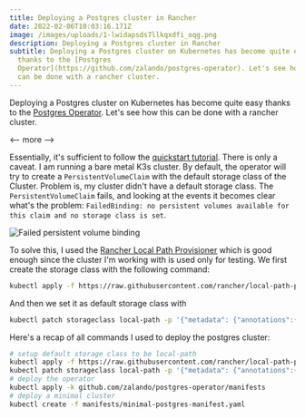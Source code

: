 ```yaml
---
title: Deploying a Postgres cluster in Rancher
date: 2022-02-06T10:03:16.171Z
image: /images/uploads/1-lwidapsds7llkqxdfi_oqg.png
description: Deploying a Postgres cluster in Rancher
subtitle: Deploying a Postgres cluster on Kubernetes has become quite easy
  thanks to the [Postgres
  Operator](https://github.com/zalando/postgres-operator). Let's see how this
  can be done with a rancher cluster.
---
```

Deploying a Postgres cluster on Kubernetes has become quite easy thanks to the [Postgres Operator](https://github.com/zalando/postgres-operator). Let's see how this can be done with a rancher cluster.

<-- more -->

Essentially, it's sufficient to follow the [quickstart tutorial](https://github.com/zalando/postgres-operator/blob/master/docs/quickstart.md). There is only a caveat. I am running a bare metal K3s cluster. By default, the operator will try to create a `PersistentVolumeClaim` with the default storage class of the Cluster. Problem is, my cluster didn't have a default storage class. The `PersistentVolumeClaim` fails, and looking at the events it becomes clear what's the problem: `FailedBinding: no persistent volumes available for this claim and no storage class is set`.

![Failed persistent volume binding](/images/uploads/screenshot-2022-02-06-at-11.37.30.png)

To solve this, I used the [Rancher Local Path Provisioner](https://github.com/rancher/local-path-provisioner) which is good enough since the cluster I'm working with is used only for testing. We first create the storage class with the following command:

```bash
kubectl apply -f https://raw.githubusercontent.com/rancher/local-path-provisioner/master/deploy/local-path-storage.yaml
```

And then we set it as default storage class with 

```bash
kubectl patch storageclass local-path -p '{"metadata": {"annotations":{"storageclass.kubernetes.io/is-default-class":"false"}}}'
```

Here's a recap of all commands I used to deploy the postgres cluster:
```bash
# setup default storage class to be local-path
kubectl apply -f https://raw.githubusercontent.com/rancher/local-path-provisioner/master/deploy/local-path-storage.yaml
kubectl patch storageclass local-path -p '{"metadata": {"annotations":{"storageclass.kubernetes.io/is-default-class":"false"}}}'
# deploy the operator
kubectl apply -k github.com/zalando/postgres-operator/manifests
# deploy a minimal cluster
kubectl create -f manifests/minimal-postgres-manifest.yaml

```